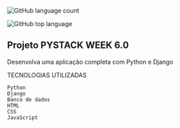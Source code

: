 ![GitHub language count](https://img.shields.io/github/languages/count/jeffersonASilva/pythonando_project_django)

![GitHub top language](https://img.shields.io/github/languages/top/jeffersonASIlva/pythonando_project_django)

## Projeto PYSTACK WEEK 6.0

Desenvolva uma aplicação completa com Python e Django

TECNOLOGIAS UTILIZADAS

    Python
    Django
    Banco de dados
    HTML
    CSS
    JavaScript
